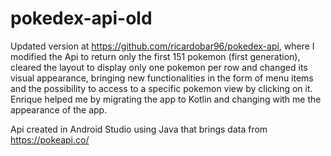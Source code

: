 # pokedex-api-old

Updated version at https://github.com/ricardobar96/pokedex-api, where I modified the Api to return only the first 151 pokemon (first generation), cleared the layout to display only one pokemon per row and changed its visual appearance, bringing new functionalities in the form of menu items and the possibility to access to a specific pokemon view by clicking on it. Enrique helped me by migrating the app to Kotlin and changing with me the appearance of the app.

Api created in Android Studio using Java that brings data from https://pokeapi.co/
